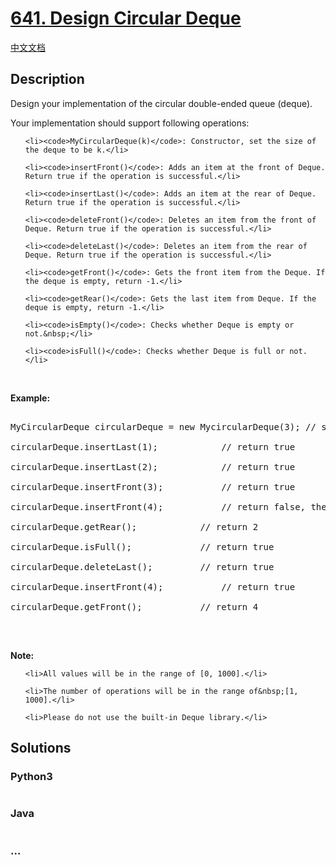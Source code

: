 # [641. Design Circular Deque](https://leetcode.com/problems/design-circular-deque)

[中文文档](/solution/0600-0699/0641.Design%20Circular%20Deque/README.md)

## Description
<p>Design your implementation of the circular double-ended queue (deque).</p>



<p>Your implementation should support following operations:</p>



<ul>

	<li><code>MyCircularDeque(k)</code>: Constructor, set the size of the deque to be k.</li>

	<li><code>insertFront()</code>: Adds an item at the front of Deque. Return true if the operation is successful.</li>

	<li><code>insertLast()</code>: Adds an item at the rear of Deque. Return true if the operation is successful.</li>

	<li><code>deleteFront()</code>: Deletes an item from the front of Deque. Return true if the operation is successful.</li>

	<li><code>deleteLast()</code>: Deletes an item from the rear of Deque. Return true if the operation is successful.</li>

	<li><code>getFront()</code>: Gets the front item from the Deque. If the deque is empty, return -1.</li>

	<li><code>getRear()</code>: Gets the last item from Deque. If the deque is empty, return -1.</li>

	<li><code>isEmpty()</code>: Checks whether Deque is empty or not.&nbsp;</li>

	<li><code>isFull()</code>: Checks whether Deque is full or not.</li>

</ul>



<p>&nbsp;</p>



<p><strong>Example:</strong></p>



<pre>

MyCircularDeque circularDeque = new MycircularDeque(3); // set the size to be 3

circularDeque.insertLast(1);			// return true

circularDeque.insertLast(2);			// return true

circularDeque.insertFront(3);			// return true

circularDeque.insertFront(4);			// return false, the queue is full

circularDeque.getRear();  			// return 2

circularDeque.isFull();				// return true

circularDeque.deleteLast();			// return true

circularDeque.insertFront(4);			// return true

circularDeque.getFront();			// return 4

</pre>



<p>&nbsp;</p>



<p><strong>Note:</strong></p>



<ul>

	<li>All values will be in the range of [0, 1000].</li>

	<li>The number of operations will be in the range of&nbsp;[1, 1000].</li>

	<li>Please do not use the built-in Deque library.</li>

</ul>




## Solutions


<!-- tabs:start -->

### **Python3**

```python

```

### **Java**

```java

```

### **...**
```

```

<!-- tabs:end -->
